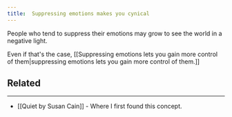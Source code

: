 ```yaml
---
title:  Suppressing emotions makes you cynical
---
```


People who tend to suppress their emotions may grow to see the world in a negative light.

Even if that's the case, [[Suppressing emotions lets you gain more control of them|suppressing emotions lets you gain more control of them.]]

## Related
---

- [[Quiet by Susan Cain]] - Where I first found this concept.
